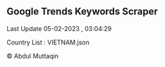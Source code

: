 

## Google Trends Keywords Scraper 
 
Last Update 05-02-2023 , 03:04:29

Country List :
VIETNAM.json



© Abdul Muttaqin 
